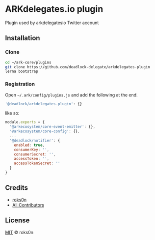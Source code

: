 # ARKdelegates.io plugin

Plugin used by arkdelegatesio Twitter account

## Installation

### Clone

```bash
cd ~/ark-core/plugins
git clone https://github.com/deadlock-delegate/arkdelegates-plugin
lerna bootstrap
```

### Registration

Open `~/.ark/config/plugins.js` and add the following at the end.

```js
'@deadlock/arkdelegates-plugin': {}
```

like so:

```js
module.exports = {
  '@arkecosystem/core-event-emitter': {},
  '@arkecosystem/core-config': {},
  ...
  '@deadlock/notifier': {
    enabled: true,
    consumerKey: '',
    consumerSecret: '',
    accessToken: '',
    accessTokenSecret: ''
  }
}
```

## Credits

- [roks0n](https://github.com/roks0n)
- [All Contributors](../../../../contributors)

## License

[MIT](LICENSE) © roks0n
